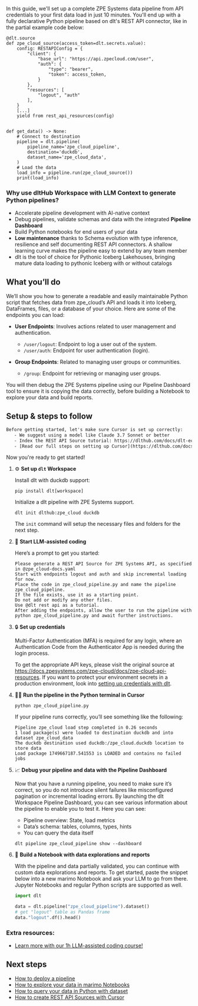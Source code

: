 In this guide, we'll set up a complete ZPE Systems data pipeline from API credentials to your first data load in just 10 minutes. You'll end up with a fully declarative Python pipeline based on dlt's REST API connector, like in the partial example code below:

```python-outcome
@dlt.source
def zpe_cloud_source(access_token=dlt.secrets.value):
    config: RESTAPIConfig = {
        "client": {
            "base_url": "https://api.zpecloud.com/user",
            "auth": {
                "type": "bearer",
                "token": access_token,
            }
        },
        "resources": [
            "logout", "auth"
        ],
    }
    [...]
    yield from rest_api_resources(config)


def get_data() -> None:
    # Connect to destination
    pipeline = dlt.pipeline(
        pipeline_name='zpe_cloud_pipeline',
        destination='duckdb',
        dataset_name='zpe_cloud_data', 
    )
    # Load the data
    load_info = pipeline.run(zpe_cloud_source())
    print(load_info) 
```

### Why use dltHub Workspace with LLM Context to generate Python pipelines?

- Accelerate pipeline development with AI-native context
- Debug pipelines, validate schemas and data with the integrated **Pipeline Dashboard**
- Build Python notebooks for end users of your data
- **Low maintenance** thanks to Schema evolution with type inference, resilience and self documenting REST API connectors. A shallow learning curve makes the pipeline easy to extend by any team member
- dlt is the tool of choice for Pythonic Iceberg Lakehouses, bringing mature data loading to pythonic Iceberg with or without catalogs

## What you’ll do

We’ll show you how to generate a readable and easily maintainable Python script that fetches data from zpe_cloud’s API and loads it into Iceberg, DataFrames, files, or a database of your choice. Here are some of the endpoints you can load:

- **User Endpoints**: Involves actions related to user management and authentication.
  - `/user/logout`: Endpoint to log a user out of the system.
  - `/user/auth`: Endpoint for user authentication (login).

- **Group Endpoints**: Related to managing user groups or communities.
  - `/group`: Endpoint for retrieving or managing user groups.

You will then debug the ZPE Systems pipeline using our Pipeline Dashboard tool to ensure it is copying the data correctly, before building a Notebook to explore your data and build reports.

## Setup & steps to follow

```default
Before getting started, let's make sure Cursor is set up correctly:
   - We suggest using a model like Claude 3.7 Sonnet or better
   - Index the REST API Source tutorial: https://dlthub.com/docs/dlt-ecosystem/verified-sources/rest_api/ and add it to context as **@dlt rest api**
   - [Read our full steps on setting up Cursor](https://dlthub.com/docs/dlt-ecosystem/llm-tooling/cursor-restapi#23-configuring-cursor-with-documentation)
```

Now you're ready to get started!

1. ⚙️ **Set up `dlt` Workspace**
    
    Install dlt with duckdb support:
    ```shell
    pip install dlt[workspace]
    ```

    Initialize a dlt pipeline with ZPE Systems support.
    ```shell
    dlt init dlthub:zpe_cloud duckdb
    ```

    The `init` command will setup the necessary files and folders for the next step.
    
2. 🤠 **Start LLM-assisted coding**
    
    Here’s a prompt to get you started:
    
    ```prompt
    Please generate a REST API Source for ZPE Systems API, as specified in @zpe_cloud-docs.yaml 
    Start with endpoints logout and auth and skip incremental loading for now. 
    Place the code in zpe_cloud_pipeline.py and name the pipeline zpe_cloud_pipeline. 
    If the file exists, use it as a starting point. 
    Do not add or modify any other files. 
    Use @dlt rest api as a tutorial. 
    After adding the endpoints, allow the user to run the pipeline with python zpe_cloud_pipeline.py and await further instructions.
    ```

    
3. 🔒 **Set up credentials** 
    
    Multi-Factor Authentication (MFA) is required for any login, where an Authentication Code from the Authenticator App is needed during the login process.
    
    To get the appropriate API keys, please visit the original source at https://docs.zpesystems.com/zpe-cloud/docs/zpe-cloud-api-resources.
    If you want to protect your environment secrets in a production environment, look into [setting up credentials with dlt](https://dlthub.com/docs/walkthroughs/add_credentials).
    
4. 🏃‍♀️ **Run the pipeline in the Python terminal in Cursor**
    
    ```shell
    python zpe_cloud_pipeline.py
    ```
    
    If your pipeline runs correctly, you’ll see something like the following:
    
    ```shell
    Pipeline zpe_cloud load step completed in 0.26 seconds
    1 load package(s) were loaded to destination duckdb and into dataset zpe_cloud_data
    The duckdb destination used duckdb:/zpe_cloud.duckdb location to store data
    Load package 1749667187.541553 is LOADED and contains no failed jobs
    ```
    
5. 📈 **Debug your pipeline and data with the Pipeline Dashboard**

    Now that you have a running pipeline, you need to make sure it’s correct, so you do not introduce silent failures like misconfigured pagination or incremental loading errors. By launching the dlt Workspace Pipeline Dashboard, you can see various information about the pipeline to enable you to test it. Here you can see:
    - Pipeline overview: State, load metrics
    - Data’s schema: tables, columns, types, hints
    - You can query the data itself
    
    ```shell
    dlt pipeline zpe_cloud_pipeline show --dashboard
    ```
    
6. 🐍 **Build a Notebook with data explorations and reports**

    With the pipeline and data partially validated, you can continue with custom data explorations and reports. To get started, paste the snippet below into a new marimo Notebook and ask your LLM to go from there. Jupyter Notebooks and regular Python scripts are supported as well.

    
    ```python
    import dlt

   data = dlt.pipeline("zpe_cloud_pipeline").dataset()
   # get "logout" table as Pandas frame
   data."logout".df().head()
    ```

### Extra resources:

- [Learn more with our 1h LLM-assisted coding course!](https://www.youtube.com/watch?v=GGid70rnJuM)

## Next steps

- [How to deploy a pipeline](https://dlthub.com/docs/walkthroughs/deploy-a-pipeline)
- [How to explore your data in marimo Notebooks](https://dlthub.com/docs/general-usage/dataset-access/marimo)
- [How to query your data in Python with dataset](https://dlthub.com/docs/general-usage/dataset-access/dataset)
- [How to create REST API Sources with Cursor](https://dlthub.com/docs/dlt-ecosystem/llm-tooling/cursor-restapi)